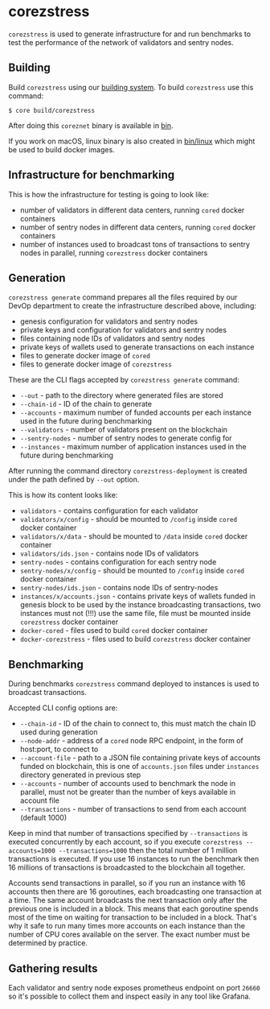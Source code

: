 # corezstress
`corezstress` is used to generate infrastructure for and run benchmarks to test the performance of the network of validators and sentry nodes.

## Building

Build `corezstress` using our [building system](../../../build).
To build `corezstress` use this command:

```
$ core build/corezstress
```

After doing this `coreznet` binary is available in [bin](../../../bin).

If you work on macOS, linux binary is also created in [bin/linux](../../../bin/linux) which might be used to build
docker images.

## Infrastructure for benchmarking

This is how the infrastructure for testing is going to look like:
- number of validators in different data centers, running `cored` docker containers
- number of sentry nodes in different data centers, running `cored` docker containers
- number of instances used to broadcast tons of transactions to sentry nodes in parallel, running `corezstress` docker containers

## Generation

`corezstress generate` command prepares all the files required by our DevOp department to create the infrastructure
described above, including:
- genesis configuration for validators and sentry nodes
- private keys and configuration for validators and sentry nodes
- files containing node IDs of validators and sentry nodes
- private keys of wallets used to generate transactions on each instance
- files to generate docker image of `cored`
- files to generate docker image of `corezstress`

These are the CLI flags accepted by `corezstress generate` command:

- `--out` - path to the directory where generated files are stored
- `--chain-id` - ID of the chain to generate
- `--accounts` - maximum number of funded accounts per each instance used in the future during benchmarking
- `--validators` - number of validators present on the blockchain
- `--sentry-nodes` - number of sentry nodes to generate config for
- `--instances` - maximum number of application instances used in the future during benchmarking

After running the command directory `corezstress-deployment` is created under the path defined by `--out` option.

This is how its content looks like:
- `validators` - contains configuration for each validator
- `validators/x/config` - should be mounted to `/config` inside `cored` docker container
- `validators/x/data` - should be mounted to `/data` inside `cored` docker container
- `validators/ids.json` - contains node IDs of validators
- `sentry-nodes` - contains configuration for each sentry node
- `sentry-nodes/x/config` - should be mounted to `/config` inside `cored` docker container
- `sentry-nodes/ids.json` - contains node IDs of sentry-nodes
- `instances/x/accounts.json` - contains private keys of wallets funded in genesis block to be used by the instance broadcasting transactions, two instances must not (!!!) use the same file, file must be mounted inside `corezstress` docker container
- `docker-cored` - files used to build `cored` docker container
- `docker-corezstress` - files used to build `corezstress` docker container

## Benchmarking

During benchmarks `corezstress` command deployed to instances is used to broadcast transactions.

Accepted CLI config options are:
- `--chain-id` - ID of the chain to connect to, this must match the chain ID used during generation
- `--node-addr` - address of a `cored` node RPC endpoint, in the form of host:port, to connect to
- `--account-file` - path to a JSON file containing private keys of accounts funded on blockchain, this is one of `accounts.json` files under `instances` directory generated in previous step
- `--accounts` - number of accounts used to benchmark the node in parallel, must not be greater than the number of keys available in account file
- `--transactions` - number of transactions to send from each account (default 1000)

Keep in mind that number of transactions specified by `--transactions` is executed concurrently by each account, so if you
execute `corezstress --accounts=1000 --transactions=1000` then the total number of 1 million transactions is executed.
If you use 16 instances to run the benchmark then 16 millions of transactions is broadcasted to the blockchain all together.

Accounts send transactions in parallel, so if you run an instance with 16 accounts then there are 16 goroutines,
each broadcasting one transaction at a time. The same account broadcasts the next transaction only after the previous one is included in a block.
This means that each goroutine spends most of the time on waiting for transaction to be included in a block.
That's why it safe to run many times more accounts on each instance than the number of CPU cores available on the server.
The exact number must be determined by practice.

## Gathering results

Each validator and sentry node exposes prometheus endpoint on port `26660` so it's possible to collect them and inspect easily
in any tool like Grafana.